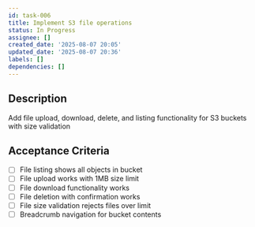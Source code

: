 ```yaml
---
id: task-006
title: Implement S3 file operations
status: In Progress
assignee: []
created_date: '2025-08-07 20:05'
updated_date: '2025-08-07 20:36'
labels: []
dependencies: []
---
```


## Description

Add file upload, download, delete, and listing functionality for S3 buckets with size validation

## Acceptance Criteria

- [ ] File listing shows all objects in bucket
- [ ] File upload works with 1MB size limit
- [ ] File download functionality works
- [ ] File deletion with confirmation works
- [ ] File size validation rejects files over limit
- [ ] Breadcrumb navigation for bucket contents
